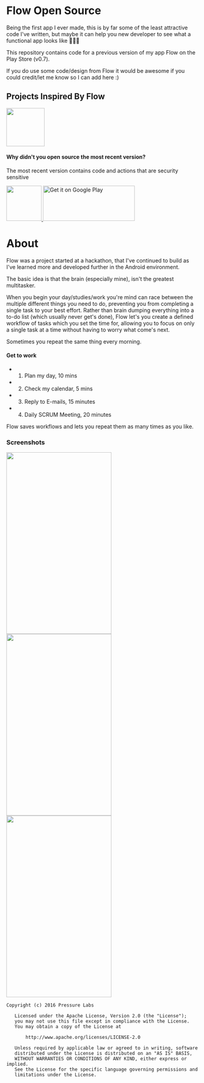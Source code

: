 # Flow Open Source

Being the first app I ever made, this is by far some of the least attractive code I've written, but maybe it can help you new developer to see what a functional app looks like 🚀🔥😻

This repository contains code for a previous version of my app Flow on the Play Store (v0.7).

If you do use some code/design from Flow it would be awesome if you could credit/let me know so I can add here :)

## Projects Inspired By Flow

<a href="https://github.com/today-app/android">
  <img src="http://imgur.com/78qzXhP.png" width="100" height="100"/>
</a>


#### Why didn't you open source the most recent version? 
The most recent version contains code and actions that are security sensitive 

<a href='https://play.google.com/store/apps/details?id=com.pressurelabs.flow'> <img src="http://i.imgur.com/DuWFp6m.png" height="92" width="92"/> 
    <img alt='Get it on Google Play' src='https://play.google.com/intl/en_us/badges/images/generic/en_badge_web_generic.png' height="92" width="240"/>
    </a>


# About 

Flow was a project started at a hackathon, that I've continued to build as I've learned more and developed further in the Android environment.

The basic idea is that the brain (especially mine), isn't the greatest multitasker.

When you begin your day/studies/work you're mind can race between the multiple different things you need to do, preventing you from completing a single task to your best effort. Rather than brain dumping everything into a to-do list (which usually never get's done), Flow let's you create a defined workflow of tasks which you set the time for, allowing you to focus on only a single task at a time without having to worry what come's next.

Sometimes you repeat the same thing every morning.
#### Get to work
* 1. Plan my day, 10 mins
* 2. Check my calendar, 5 mins
* 3. Reply to E-mails, 15 minutes
* 4. Daily SCRUM Meeting, 20 minutes

Flow saves workflows and lets you repeat them as many times as you like. 

### Screenshots
<img src="http://i.imgur.com/UxmH8zP.png" width="275" height="475"/> <img src="http://i.imgur.com/gEs28oF.png" width="275" height="475"/> <img src="http://i.imgur.com/Zn52pXC.png" width="275" height="475"/>

```
Copyright (c) 2016 Pressure Labs 

   Licensed under the Apache License, Version 2.0 (the "License");
   you may not use this file except in compliance with the License.
   You may obtain a copy of the License at

       http://www.apache.org/licenses/LICENSE-2.0

   Unless required by applicable law or agreed to in writing, software
   distributed under the License is distributed on an "AS IS" BASIS,
   WITHOUT WARRANTIES OR CONDITIONS OF ANY KIND, either express or implied.
   See the License for the specific language governing permissions and
   limitations under the License.
```

